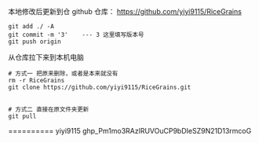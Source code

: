 本地修改后更新到仓 github 仓库： https://github.com/yiyi9115/RiceGrains
```shell
git add ./ -A
git commit -m '3'    --- 3 这里填写版本号
git push origin
```


从仓库拉下来到本机电脑
```shell
# 方式一 把原来删除，或者是本来就没有
rm -r RiceGrains
git clone https://github.com/yiyi9115/RiceGrains.git


# 方式二 直接在原文件夹更新
git pull

```


==========
yiyi9115
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
